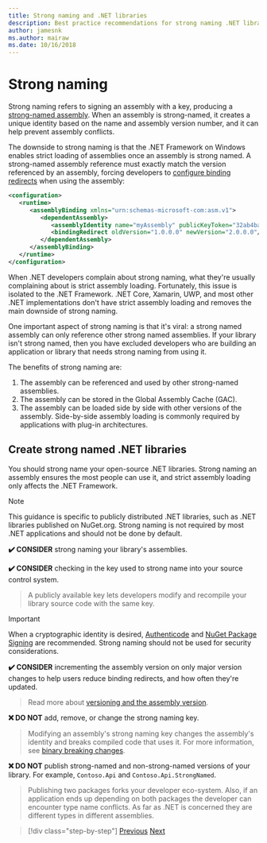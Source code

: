 ```yaml
---
title: Strong naming and .NET libraries
description: Best practice recommendations for strong naming .NET libraries.
author: jamesnk
ms.author: mairaw
ms.date: 10/16/2018
---
```

# Strong naming

Strong naming refers to signing an assembly with a key, producing a [strong-named assembly](../../framework/app-domains/strong-named-assemblies.md). When an assembly is strong-named, it creates a unique identity based on the name and assembly version number, and it can help prevent assembly conflicts.

The downside to strong naming is that the .NET Framework on Windows enables strict loading of assemblies once an assembly is strong named. A strong-named assembly reference must exactly match the version referenced by an assembly, forcing developers to [configure binding redirects](../../framework/configure-apps/redirect-assembly-versions.md) when using the assembly:

```xml
<configuration>
   <runtime>
      <assemblyBinding xmlns="urn:schemas-microsoft-com:asm.v1">
         <dependentAssembly>
            <assemblyIdentity name="myAssembly" publicKeyToken="32ab4ba45e0a69a1" culture="neutral" />
            <bindingRedirect oldVersion="1.0.0.0" newVersion="2.0.0.0"/>
         </dependentAssembly>
      </assemblyBinding>
   </runtime>
</configuration>
```

When .NET developers complain about strong naming, what they're usually complaining about is strict assembly loading. Fortunately, this issue is isolated to the .NET Framework. .NET Core, Xamarin, UWP, and most other .NET implementations don't have strict assembly loading and removes the main downside of strong naming.

One important aspect of strong naming is that it's viral: a strong named assembly can only reference other strong named assemblies. If your library isn't strong named, then you have excluded developers who are building an application or library that needs strong naming from using it.

The benefits of strong naming are:

1. The assembly can be referenced and used by other strong-named assemblies.
2. The assembly can be stored in the Global Assembly Cache (GAC).
3. The assembly can be loaded side by side with other versions of the assembly. Side-by-side assembly loading is commonly required by applications with plug-in architectures.

## Create strong named .NET libraries

You should strong name your open-source .NET libraries. Strong naming an assembly ensures the most people can use it, and strict assembly loading only affects the .NET Framework.

> [!NOTE]
> This guidance is specific to publicly distributed .NET libraries, such as .NET libraries published on NuGet.org. Strong naming is not required by most .NET applications and should not be done by default.

**✔️ CONSIDER** strong naming your library's assemblies.

**✔️ CONSIDER** checking in the key used to strong name into your source control system.

> A publicly available key lets developers modify and recompile your library source code with the same key.

> [!IMPORTANT]
> When a cryptographic identity is desired, [Authenticode](/windows-hardware/drivers/install/authenticode) and [NuGet Package Signing](/nuget/create-packages/sign-a-package) are recommended. Strong naming should not be used for security considerations.

**✔️ CONSIDER** incrementing the assembly version on only major version changes to help users reduce binding redirects, and how often they're updated.

> Read more about [versioning and the assembly version](./versioning.md#assembly-version).

**❌ DO NOT** add, remove, or change the strong naming key.

> Modifying an assembly's strong naming key changes the assembly's identity and breaks compiled code that uses it. For more information, see [binary breaking changes](./breaking-changes.md#binary-breaking-change).

**❌ DO NOT** publish strong-named and non-strong-named versions of your library. For example, `Contoso.Api` and `Contoso.Api.StrongNamed`.

> Publishing two packages forks your developer eco-system. Also, if an application ends up depending on both packages the developer can encounter type name conflicts. As far as .NET is concerned they are different types in different assemblies.

>[!div class="step-by-step"]
[Previous](./cross-platform-targeting.md)
[Next](./nuget.md)
